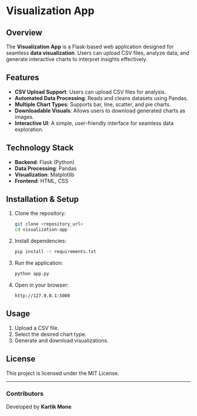 # Visualization App

## Overview
The **Visualization App** is a Flask-based web application designed for seamless **data visualization**. Users can upload CSV files, analyze data, and generate interactive charts to interpret insights effectively.

## Features
- **CSV Upload Support**: Users can upload CSV files for analysis.
- **Automated Data Processing**: Reads and cleans datasets using Pandas.
- **Multiple Chart Types**: Supports bar, line, scatter, and pie charts.
- **Downloadable Visuals**: Allows users to download generated charts as images.
- **Interactive UI**: A simple, user-friendly interface for seamless data exploration.

## Technology Stack
- **Backend**: Flask (Python)
- **Data Processing**: Pandas
- **Visualization**: Matplotlib
- **Frontend**: HTML, CSS 

## Installation & Setup
1. Clone the repository:
   ```sh
   git clone <repository_url>
   cd visualization-app
   ```
2. Install dependencies:
   ```sh
   pip install -r requirements.txt
   ```
3. Run the application:
   ```sh
   python app.py
   ```
4. Open in your browser:
   ```
   http://127.0.0.1:5000
   ```

## Usage
1. Upload a CSV file.
2. Select the desired chart type.
3. Generate and download visualizations.

## License
This project is licensed under the MIT License.

---

### Contributors
Developed by **Kartik Mone**

